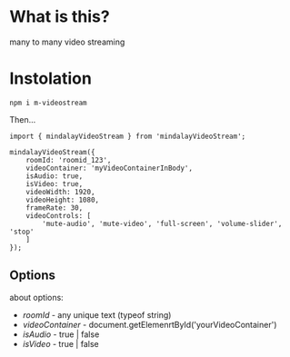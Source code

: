 # What is this?

many to many video streaming

# Instolation

`npm i m-videostream`

Then...

```
import { mindalayVideoStream } from 'mindalayVideoStream';

mindalayVideoStream({
    roomId: 'roomid_123',
    videoContainer: 'myVideoContainerInBody',
    isAudio: true,
    isVideo: true,
    videoWidth: 1920,
    videoHeight: 1080,
    frameRate: 30,
    videoControls: [
        'mute-audio', 'mute-video', 'full-screen', 'volume-slider', 'stop'
    ]
});
```

## Options

about options:

* *roomId* - any unique text (typeof string)
* *videoContainer* - document.getElemenrtById('yourVideoContainer')
* *isAudio* - true | false
* *isVideo* - true | false